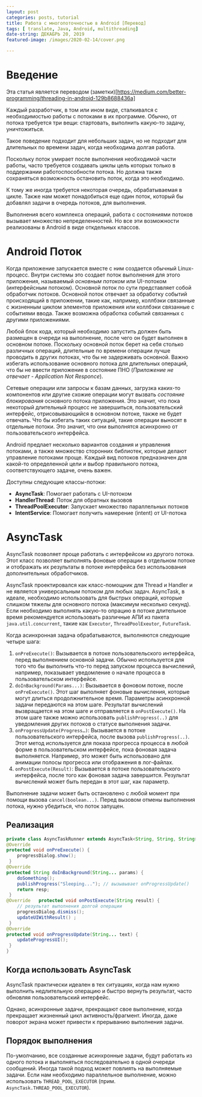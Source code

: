 ```yaml
---
layout: post
categories: posts, tutorial
title: Работа с многопоточностью в Android [Перевод]
tags: [ translate, Java, Android, multithreading]
date-string: ДЕКАБРЬ 20, 2019
featured-image: /images/2020-02-14/cover.png

---
```


# Введение

Эта статья является переводом (заметки)[https://medium.com/better-programming/threading-in-android-129b8688436a]

Каждый разработчик, в том или ином виде, сталкивался с необходимостью работы с потоками в их программе. Обычно, от потока требуется три вещи: стартовать, выполнить какую-то задачу, уничтожиться. 

Такое поведение подходит для небольших задач, но не подходит для длительных по времени задач, когда необходима долгая работа.

Поскольку поток умирает после выполнения необходимой части работы, часто требуется создавать циклы цель которых только в поддержании работоспособности потока. Но должна также сохраняться возможность остановить поток, когда это необходимо. 

К тому же иногда требуется некоторая очередь, обрабатываемая в цикле. Также нам может понадобиться еще один поток, который бы добавлял задачи в очередь потоков, для выполнения. 

Выполнения всего комплекса операций, работа с состояниями потоков вызывает множество непределенностей. Но все эти возможности реализованы в Android в виде откдельных классов. 

# Android Поток 

Когда приложение запускается вместе с ним создается обычный Linux-процесс. Внутри системы это создает поток выполнения для этого приложения, называемый *основным потоком* или  UI-потоком (интерфейсным потоком). Основной поток по сути представляет собой обработчик потоков. Основной поток отвечает за обработку событий происходящий в приложении, такие как, например, коллбэки связанные с жизненным циклом элементов приложения или коллбэки связанные с событиями ввода. Также возможна обработка событий связанных с другими приложениями. 

Любой блок кода, который необходимо запустить должен быть размещен в очереди на выполнение, после чего он будет выполнен в основном потоке. Поскольку основной поток берет на себя столько различных операций, длительные по времени операции лучше проводить в других потоках, что бы не задерживать основной. Важно избегать использование основного потока для длительных операций, что бы не ввести приложение в состояние ПНО (*Приложение не отвечает - Application Not Responce*). 

Сетевые операции или запросы к базам данных, загрузка каких-то компонентов или другие схожие операции могут вызвать *состояние блокирования* основного потока приложения. Это значит, что пока некоторый длительный процесс не завершиться, пользовательский интерфейс, отрисовывающийся в основном потоке, также не будет отвечать. Что бы избегать таких ситуаций, такие операции выносят в отдельные потоки. Это значит, что они выполнятся асинхронно от пользовательского интерфейса.

Android предлает несколько вариантов создания и управления потоками, а также множество сторонних библиотек, которые делают управление потоками проще. Каждый вид потоков предназначен для какой-то определенной цели и выбор правильного потока, соответствующего задаче, очень важен.

Доступны следующие классы-потоки:

- **AsyncTask**: Помогает работать с UI-потоком
- **HandlerThread**: Поток для обратных вызовов
- **ThreadPoolExecutor**: Запускает множество параллельных потоков
- **IntentService**: Помогает получить намерение (intent) от UI-потока

# AsyncTask

AsyncTask позволяет проще работать с интерфейсом из другого потока. Этот класс позволяет выполнять фоновые операции в отдельном потоке и отображать их результаты в потоке интерфейса без использования дополнительных обработчиков. 

AsyncTask проектировался как класс-помощник для Thread и Handler и не является универсальным потоком для любых задач. AsyncTask, в идеале, необходимо использовать для быстрых операций, которые слишком тяжелы для основного потока (максимум несколько секунд). Если необходимо выполнять какую-то опрацию в потоке длительное время рекомендуется использовать различные АПИ из пакета `java.util.concurrent`, такие как `Executor`, `ThreadPoolExeutor`, `FutureTask`. 

Когда асинхронная задача обрабатываются, выполняются следующие четыре шага: 

1. `onPreExecute()`: Вызывается в потоке пользовательского интерфейса, перед выполнением основной задачи. Обычно используется для того что бы выполнить что-то перед запуском процесса вычислений, например, показывает уведомление о начале процесса в пользовательском интерфейсе. 
2. `doInBackground(Params...)`: Вызывается в фоновом потоке, после `onPreExecute()`. Этот шаг выполняет фоновые вычисления, которые могут длиться продолжнительное время. Параметры асинхронной задачи передаются на этом шаге. Результат вычислений вызвращается на этом шаге и отправляется в `onPostExecute()`. На этом шаге также можно использовать `publishProgress(..)` для уведомления других потоков о статусе выполнения задачи. 
3. `onProgressUpdate(Progress…)`: Вызывается в потоке пользовательского интерфейса, после вызова `publishProgress(..)`. Этот метод используется для показа прогресса процесса в любой форме в пользовательском интерфейсе, пока фоновая задача выполняется. Например, это может быть использовано для анимации полосы прогресса или отображения в лог-файлах. 
4. `onPostExecute(Result)`: Вызывается в потоке пользовательского интерфейса, после того как фоновая задача завершится. Результат вычислений может быть передан в этот шаг, как параметр.


Выполнение задачи может быть остановлено с любой момент при помощи вызова `cancel(boolean...)`. Перед вызовом отмены выполнения потока, нужно убедиться, что поток запущен. 

## Реализация

```java
private class AsyncTaskRunner extends AsyncTask<String, String, String> {
@Override  
protected void onPreExecute() {
    progressDialog.show();
 }
@Override  
protected String doInBackground(String... params) {          
    doSomething();
    publishProgress("Sleeping..."); // вызывывает onProgressUpdate()
    return resp;
 }
@Override   protected void onPostExecute(String result) {
    // результат выполнения долгой операции 
    progressDialog.dismiss();
    updateUIWithResult() ;
 }
@Override  
protected void onProgressUpdate(String... text) {
    updateProgressUI();
 }
}
```
## Когда использовать AsyncTask 

AsyncTask практически идеален в тех ситуациях, когда нам нужно выполнить недлительную операцию и быстро вернуть результат, часто обновляя пользовательский интерфейс. 

Однако, асинхронные задачи, прекращают свое выполнение, когда прекращает жизненный цикл активность/фрагмент. Иногда, даже поворот экрана может привести к прерыванию выполнения задачи. 

## Порядок выполнения

По-умолчанию, все созданные асинхронные задачи, будут работать из одного потока и выполняться последовательно в одной очереди сообщений. Иногда такой подход может повлиять на выполняемые задачи. Если нам необходимо параллельное выполнение, можно использовать `THREAD_POOL_EXECUTOR` (прим. `AsyncTask.THREAD_POOL_EXECUTOR`). 
